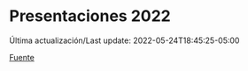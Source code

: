 # Presentaciones 2022

Última actualización/Last update: 2022-05-24T18:45:25-05:00

 [Fuente](https://www.gob.mx/salud/documentos/presentaciones-2022)
